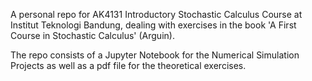 A personal repo for AK4131 Introductory Stochastic Calculus Course at Institut Teknologi Bandung, dealing with exercises in the book 'A First Course in Stochastic Calculus' (Arguin). 

The repo consists of a Jupyter Notebook for the Numerical Simulation Projects as well as a pdf file for the theoretical exercises.
